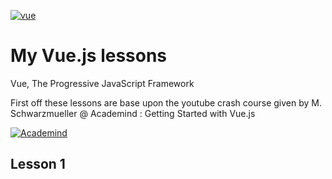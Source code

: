[![vue][vue-logo]][vue-link]

[vue-logo]: https://vuejs.org/images/logo.png
[vue-link]: https://vuejs.org/

# My Vue.js lessons

Vue, The Progressive JavaScript Framework

First off these lessons are base upon the youtube crash course given by M. Schwarzmueller @ Academind : Getting Started with Vue.js  

[![Academind][course-logo]][course-link]

[course-logo]: https://yt3.ggpht.com/a/AGF-l7-L1jJvOCpat-6U8PVblQ_cSowHb42QQubFSw=s48-mo-c-c0xffffffff-rj-k-no
[course-link]: https://www.youtube.com/watch?v=nyJSd6V2DRI&list=PL55RiY5tL51p-YU-Uw90qQH419BM4Iz07

## Lesson 1